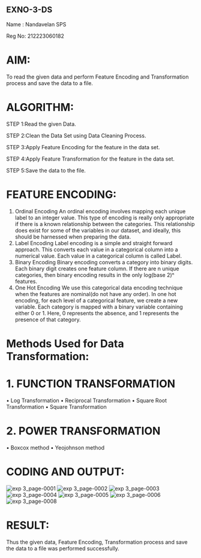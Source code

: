 ## EXNO-3-DS
Name : Nandavelan SPS

Reg No: 212223060182


# AIM:
To read the given data and perform Feature Encoding and Transformation process and save the data to a file.

# ALGORITHM:
STEP 1:Read the given Data.

STEP 2:Clean the Data Set using Data Cleaning Process.

STEP 3:Apply Feature Encoding for the feature in the data set.

STEP 4:Apply Feature Transformation for the feature in the data set.

STEP 5:Save the data to the file.

# FEATURE ENCODING:
1. Ordinal Encoding
An ordinal encoding involves mapping each unique label to an integer value. This type of encoding is really only appropriate if there is a known relationship between the categories. This relationship does exist for some of the variables in our dataset, and ideally, this should be harnessed when preparing the data.
2. Label Encoding
Label encoding is a simple and straight forward approach. This converts each value in a categorical column into a numerical value. Each value in a categorical column is called Label.
3. Binary Encoding
Binary encoding converts a category into binary digits. Each binary digit creates one feature column. If there are n unique categories, then binary encoding results in the only log(base 2)ⁿ features.
4. One Hot Encoding
We use this categorical data encoding technique when the features are nominal(do not have any order). In one hot encoding, for each level of a categorical feature, we create a new variable. Each category is mapped with a binary variable containing either 0 or 1. Here, 0 represents the absence, and 1 represents the presence of that category.

# Methods Used for Data Transformation:
  # 1. FUNCTION TRANSFORMATION
• Log Transformation
• Reciprocal Transformation
• Square Root Transformation
• Square Transformation
  # 2. POWER TRANSFORMATION
• Boxcox method
• Yeojohnson method

# CODING AND OUTPUT:
![exp 3_page-0001](https://github.com/user-attachments/assets/1d08f44a-4bce-4ab8-b256-c50854a72214)
![exp 3_page-0002](https://github.com/user-attachments/assets/26bb8f8d-8695-474a-ae68-5dbd7092fb5b)
![exp 3_page-0003](https://github.com/user-attachments/assets/de6f68e5-227a-4853-96e3-6f41f340d1e9)
![exp 3_page-0004](https://github.com/user-attachments/assets/05695a39-dd40-4aa6-bada-ec1292152e13)
![exp 3_page-0005](https://github.com/user-attachments/assets/ab53e6f2-2347-4a0e-8005-b9cc0d4f2abd)
![exp 3_page-0006](https://github.com/user-attachments/assets/42ff459c-cfb0-4731-ab9a-88edea46b4b5)
![exp 3_page-0008](https://github.com/user-attachments/assets/acf633f6-22f0-4a65-bba9-bd982e050cf1)
# RESULT:

Thus the given data, Feature Encoding, Transformation process and save the data to a file was performed successfully.
       
